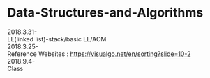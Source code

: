 # Data-Structures-and-Algorithms
2018.3.31-  
LL(linked list)-stack/basic LL/ACM  
2018.3.25-  
Reference Websites : 
https://visualgo.net/en/sorting?slide=10-2  
2018.9.4-  
Class  
